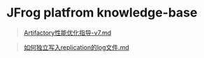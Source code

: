 # JFrog platfrom knowledge-base
>[Artifactory性能优化指导-v7.md](Artifactory%E6%80%A7%E8%83%BD%E4%BC%98%E5%8C%96%E6%8C%87%E5%AF%BC-v7.md)

>[如何独立写入replication的log文件.md](%E5%A6%82%E4%BD%95%E7%8B%AC%E7%AB%8B%E5%86%99%E5%85%A5replication%E7%9A%84log%E6%96%87%E4%BB%B6.md)